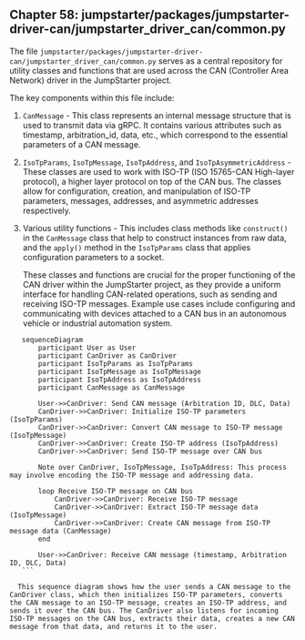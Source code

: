 ## Chapter 58: jumpstarter/packages/jumpstarter-driver-can/jumpstarter_driver_can/common.py

 The file `jumpstarter/packages/jumpstarter-driver-can/jumpstarter_driver_can/common.py` serves as a central repository for utility classes and functions that are used across the CAN (Controller Area Network) driver in the JumpStarter project.

   The key components within this file include:

1. `CanMessage` - This class represents an internal message structure that is used to transmit data via gRPC. It contains various attributes such as timestamp, arbitration_id, data, etc., which correspond to the essential parameters of a CAN message.

2. `IsoTpParams`, `IsoTpMessage`, `IsoTpAddress`, and `IsoTpAsymmetricAddress` - These classes are used to work with ISO-TP (ISO 15765-CAN High-layer protocol), a higher layer protocol on top of the CAN bus. The classes allow for configuration, creation, and manipulation of ISO-TP parameters, messages, addresses, and asymmetric addresses respectively.

3. Various utility functions - This includes class methods like `construct()` in the `CanMessage` class that help to construct instances from raw data, and the `apply()` method in the `IsoTpParams` class that applies configuration parameters to a socket.

   These classes and functions are crucial for the proper functioning of the CAN driver within the JumpStarter project, as they provide a uniform interface for handling CAN-related operations, such as sending and receiving ISO-TP messages. Example use cases include configuring and communicating with devices attached to a CAN bus in an autonomous vehicle or industrial automation system.

 ```mermaid
    sequenceDiagram
        participant User as User
        participant CanDriver as CanDriver
        participant IsoTpParams as IsoTpParams
        participant IsoTpMessage as IsoTpMessage
        participant IsoTpAddress as IsoTpAddress
        participant CanMessage as CanMessage

        User->>CanDriver: Send CAN message (Arbitration ID, DLC, Data)
        CanDriver->>CanDriver: Initialize ISO-TP parameters (IsoTpParams)
        CanDriver->>CanDriver: Convert CAN message to ISO-TP message (IsoTpMessage)
        CanDriver->>CanDriver: Create ISO-TP address (IsoTpAddress)
        CanDriver->>CanDriver: Send ISO-TP message over CAN bus

        Note over CanDriver, IsoTpMessage, IsoTpAddress: This process may involve encoding the ISO-TP message and addressing data.

        loop Receive ISO-TP message on CAN bus
            CanDriver->>CanDriver: Receive ISO-TP message
            CanDriver->>CanDriver: Extract ISO-TP message data (IsoTpMessage)
            CanDriver->>CanDriver: Create CAN message from ISO-TP message data (CanMessage)
        end

        User->>CanDriver: Receive CAN message (timestamp, Arbitration ID, DLC, Data)
    ```

   This sequence diagram shows how the user sends a CAN message to the CanDriver class, which then initializes ISO-TP parameters, converts the CAN message to an ISO-TP message, creates an ISO-TP address, and sends it over the CAN bus. The CanDriver also listens for incoming ISO-TP messages on the CAN bus, extracts their data, creates a new CAN message from that data, and returns it to the user.